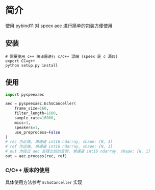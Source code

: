 # 简介

使用 pybind11 对 speex aec 进行简单的包装方便使用

## 安装

```shell
# 需要使用 c++ 编译器进行 c/c++ 混编 (speex 是 c 源码)
export CC=g++
python setup.py install
```

## 使用

```python
import pyspeexaec

aec = pyspeexaec.EchoCanceller(
    frame_size=160,
    filter_length=1600,
    sample_rate=16000,
    mics=1,
    speakers=1,
    use_preprocess=False
)
# rec 为近端, 单通道 int16 ndarray, shape: [N, 1]
# ref 为远端, 单通道 int16 ndarray, shape: [N, 1]
# out 为经过 aec 处理之后的音频, 单通道 int16 ndarray, shape: [N, 1]  
out = aec.process(rec, ref)
```

### C/C++ 版本的使用

具体使用方法参考 `EchoCanceller` 实现
